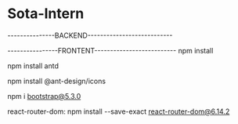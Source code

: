 # Sota-Intern
---------------BACKEND---------------------------









----------------FRONTENT--------------------------
npm install

npm install antd

npm install @ant-design/icons

npm i bootstrap@5.3.0

react-router-dom:
npm install --save-exact react-router-dom@6.14.2
